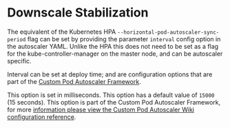 # Downscale Stabilization

The equivalent of the Kubernetes HPA `--horizontal-pod-autoscaler-sync-period` flag can be set by providing the
parameter `interval` config option in the autoscaler YAML. Unlike the HPA this does not need to be set as a flag for
the kube-controller-manager on the master node, and can be autoscaler specific.

Interval can be set at deploy time; and are configuration options that are part of the [Custom Pod Autoscaler
Framework](https://custom-pod-autoscaler.readthedocs.io/en/latest).

This option is set in milliseconds.
This option has a default value of `15000` (15 seconds).
This option is part of the Custom Pod Autoscaler Framework, for more [information please view the Custom Pod Autoscaler
Wiki configuration reference](https://custom-pod-autoscaler.readthedocs.io/en/latest/reference/configuration/#interval).
